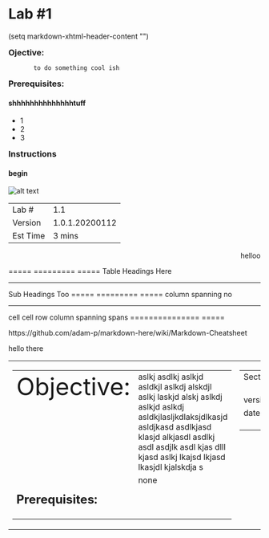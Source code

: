 <dl>
<style>
.tab {border-collapse:collapse;}
.tab .first {border-bottom:1px solid #EEE;}
.tab .second {border-top:1px solid #CCC;box-shadow: inset 0 1px 0 #CCC;}​
</style>
</dl>
      
Lab #1
==========

(setq markdown-xhtml-header-content
      "<style type='text/css'>
a { text-decoration: none; }
a:hover { text-decoration: underline; }
</style>")

<dl>
  <head>
  <style>
  h3 { margin: 0; }
  </style>
  </head>
</dl>

### Ojective: <br> 
           to do something cool ish

### Prerequisites:
#### shhhhhhhhhhhhhhtuff
 - 1
 - 2
 - 3

### Instructions
#### begin


![alt text](https://github.com/adobe/AEP-Hands-on-Labs/blob/master/assets/images/left_hand_nav_menu_identities.png?raw=true "Identities")


|   |   |
| --- | --- |
| Lab #         | 1.1            | 
| Version       | 1.0.1.20200112 | 
| Est Time      | 3 mins         | 

<dl>
  <div align="right">      
     helloo
  </div>
</dl>

===== ========= =====
Table Headings  Here
--------------- -----
Sub   Headings  Too
===== ========= =====
column spanning no
--------------- -----
cell  cell      row
column spanning spans
=============== =====


<table style="border-collapse: collapse; border: none;" class="tab" cellspacing="0" cellpadding="0">

<tr style="border: none;">

<div align="left">
<td width="600" style="border: none;">
<table>
<tbody valign="top">
      <tr width="500"><td><font size="55">Objective:</font></td>
<td>aslkj asdlkj aslkjd asldkjl aslkdj alskdjl aslkj laskjd alskj aslkdj aslkjd aslkdj asldkjlasljkdlaksjdlkasjd asldjkasd asdlkjasd klasjd alkjasdl asdlkj asdl asdjlk asdl kjas dlll kjasd  aslkj  lkajsd lkjasd  lkasjdl kjalskdja s</td>
</tr>
<tr width="500"><td><h2>Prerequisites:</h2></td>
<td>none</td>
</tr>
</tbody>
</table>
</td>
</div>

<div align="right">
<td style="border: none;" valign="top">

<table>
<tbody valign="top">
      <tr>
            <td>Section</td>
            <td><img src="https://github.com/adobe/AEP-Hands-on-Labs/blob/master/assets/images/left_hand_nav_menu_identities.png?raw=true" alt="Identities"></td>
      </tr>
      <tr>
            <td>version</td>
            <td>1.0.1</td>
      </tr>
      <tr>
            <td>date</td>
            <td>2020-01-06</td>
      </tr>
</tbody>
</table>
</td>
</div>



https://github.com/adam-p/markdown-here/wiki/Markdown-Cheatsheet

hello there
